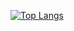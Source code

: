 [![Top Langs](https://github-readme-stats.vercel.app/api/top-langs/?username=Z712023)](https://github.com/anuraghazra/github-readme-stats)
